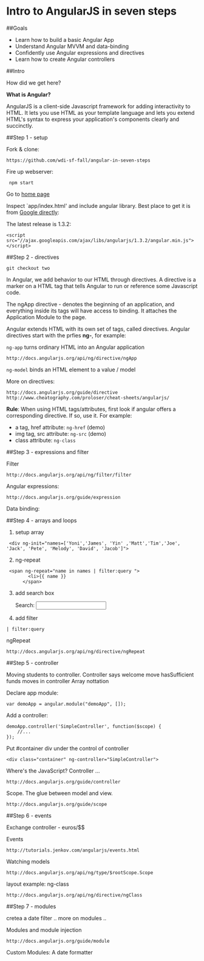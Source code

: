 Intro to AngularJS in seven steps
===


##Goals

- Learn how to build a basic Angular App
- Understand Angular MVVM and data-binding
- Confidently use Angular expressions and directives
- Learn how to create Angular controllers

##Intro

How did we get here?

**What is Angular?**

AngularJS is a client-side Javascript framework for adding interactivity to HTML. It lets you use HTML as your template language and lets you extend HTML's syntax to express your application's components clearly and succinctly.



##Step 1 - setup

Fork & clone: 

	https://github.com/wdi-sf-fall/angular-in-seven-steps

	
Fire up webserver:

	 npm start
	 
Go to [home page](http://localhost:8000)


Inspect `app/index.html' and include angular library. Best place to get it is from [Google directly](https://developers.google.com/speed/libraries):

The latest release is 1.3.2:

`<script src="//ajax.googleapis.com/ajax/libs/angularjs/1.3.2/angular.min.js"></script>`


		 
##Step 2 - directives

	git checkout two
	

In Angular, we add behavior to our HTML through directives. A directive is a marker on a HTML tag that tells Angular to run or reference some Javascript code.

The ngApp directive - denotes the beginning of an application, and everything inside its tags will have access to binding. It attaches the Application Module to the page.

Angular extends HTML with its own set of tags, called directives. Angular directives start with the prfies **ng-**, for example: 

`ng-app` turns ordinary HTML into an Angular application

	http://docs.angularjs.org/api/ng/directive/ngApp

`ng-model` binds an HTML element to a value / model		

More on directives:

	http://docs.angularjs.org/guide/directive
	http://www.cheatography.com/proloser/cheat-sheets/angularjs/

**Rule**: When using HTML tags/attributes, first look if angular offers a corresponding directive. If so, use it. For example:

- a tag, href attribute: `ng-href` (demo)
- img tag, src attribute: `ng-src` (demo)
- class attribute: `ng-class`
	
	
##Step 3 - expressions and filter



Filter

	http://docs.angularjs.org/api/ng/filter/filter
	
Angular expressions:

	http://docs.angularjs.org/guide/expression

Data binding:
	

##Step 4 - arrays and loops

1) setup array

```
 <div ng-init="names=['Yoni','James', 'Yin' ,'Matt','Tim','Joe', 'Jack', 'Pete', 'Melody', 'David', 'Jacob']">
```

2) ng-repeat

```
 <span ng-repeat="name in names | filter:query ">
        <li>{{ name }}
      </span>
```

3) add search box

	<p>Search: <input ng-model="query">


4) add filter

`| filter:query `

      

ngRepeat

	http://docs.angularjs.org/api/ng/directive/ngRepeat


  
##Step 5 - controller

Moving students to controller.
Controller says welcome
move hasSufficient funds moves in controller
Array nottation

Declare app module:

	var demoApp = angular.module("demoApp", []);

Add a controller:

	demoApp.controller('SimpleController', function($scope) {
		//...
	});
		
Put #container div under the control of controller

	<div class="container" ng-controller="SimpleController">


Where's the JavaScript? Controller ...

	http://docs.angularjs.org/guide/controller

Scope. The glue between model and view.

	http://docs.angularjs.org/guide/scope

##Step 6 - events

Exchange controller - euros/$$

Events

	http://tutorials.jenkov.com/angularjs/events.html

Watching models

	http://docs.angularjs.org/api/ng/type/$rootScope.Scope

layout example: ng-class

	http://docs.angularjs.org/api/ng/directive/ngClass

##Step 7 - modules

cretea a date filter .. more on modules ..


Modules and module injection

	http://docs.angularjs.org/guide/module

Custom Modules: A date formatter






